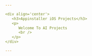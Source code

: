 ```yaml
---

<div align='center'>
   <h3>Appinstaller iOS Projects</h3>
   <p>
      Welcome To AI Projects
      <br />
   </p>
</div>

---
```

